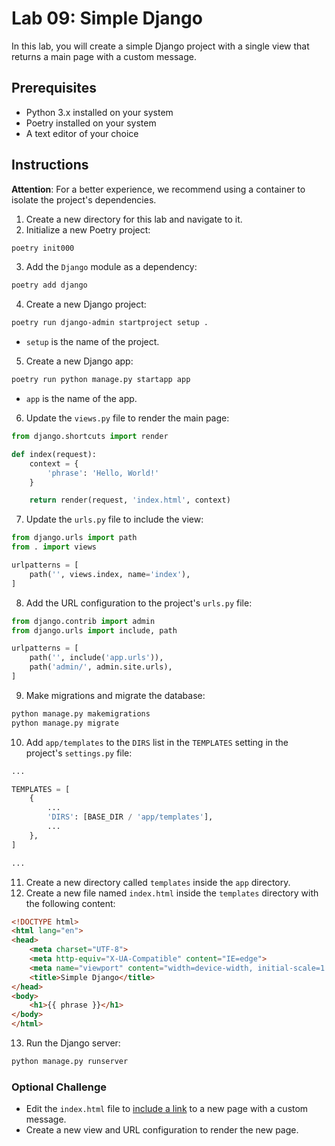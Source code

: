 # Lab 09: Simple Django

In this lab, you will create a simple Django project with a single view that returns a main page with a custom message.

## Prerequisites

- Python 3.x installed on your system
- Poetry installed on your system
- A text editor of your choice

## Instructions

**Attention**: For a better experience, we recommend using a container to isolate the project's dependencies.

1. Create a new directory for this lab and navigate to it.
2. Initialize a new Poetry project:

```bash
poetry init000
```

3. Add the `Django` module as a dependency:

```bash
poetry add django
```

4. Create a new Django project:

```bash
poetry run django-admin startproject setup .
```

- `setup` is the name of the project.

5. Create a new Django app:

```bash
poetry run python manage.py startapp app
```

- `app` is the name of the app.

6. Update the `views.py` file to render the main page:

```python
from django.shortcuts import render

def index(request):
    context = {
        'phrase': 'Hello, World!'
    }

    return render(request, 'index.html', context)
```

7. Update the `urls.py` file to include the view:

```python
from django.urls import path
from . import views

urlpatterns = [
    path('', views.index, name='index'),
]
```

8. Add the URL configuration to the project's `urls.py` file:

```python
from django.contrib import admin
from django.urls import include, path

urlpatterns = [
    path('', include('app.urls')),
    path('admin/', admin.site.urls),
]
```

9. Make migrations and migrate the database:

```bash
python manage.py makemigrations
python manage.py migrate
```

10. Add `app/templates` to the `DIRS` list in the `TEMPLATES` setting in the project's `settings.py` file:

```python
...

TEMPLATES = [
    {
        ...
        'DIRS': [BASE_DIR / 'app/templates'],
        ...
    },
]

...
```

11. Create a new directory called `templates` inside the `app` directory.
12. Create a new file named `index.html` inside the `templates` directory with the following content:

```html
<!DOCTYPE html>
<html lang="en">
<head>
    <meta charset="UTF-8">
    <meta http-equiv="X-UA-Compatible" content="IE=edge">
    <meta name="viewport" content="width=device-width, initial-scale=1.0">
    <title>Simple Django</title>
</head>
<body>
    <h1>{{ phrase }}</h1>
</body>
</html>
```

13. Run the Django server:

```bash
python manage.py runserver
```

### Optional Challenge

- Edit the `index.html` file to [include a link](https://docs.djangoproject.com/en/5.0/ref/templates/builtins/#url) to a new page with a custom message.
- Create a new view and URL configuration to render the new page.
